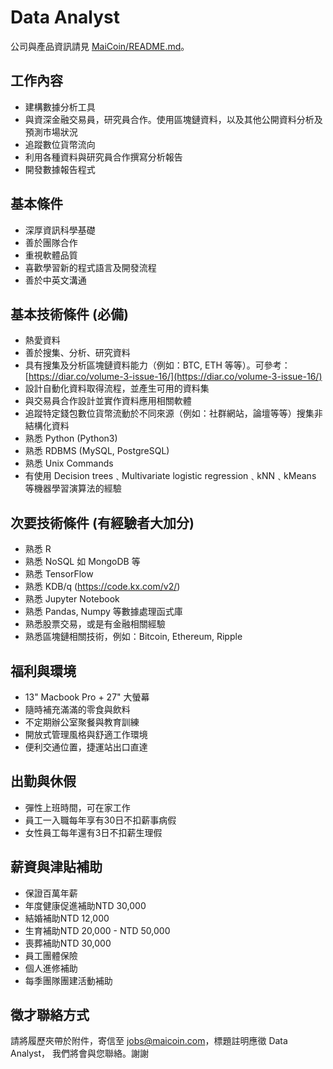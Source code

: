 # Data Analyst

公司與產品資訊請見 [MaiCoin/README.md](README.md)。

## 工作內容
* 建構數據分析工具
* 與資深金融交易員，研究員合作。使用區塊鏈資料，以及其他公開資料分析及預測市場狀況
* 追蹤數位貨幣流向
* 利用各種資料與研究員合作撰寫分析報告
* 開發數據報告程式

## 基本條件
* 深厚資訊科學基礎
* 善於團隊合作
* 重視軟體品質
* 喜歡學習新的程式語言及開發流程
* 善於中英文溝通

## 基本技術條件 (必備)
* 熱愛資料
* 善於搜集、分析、研究資料
* 具有搜集及分析區塊鏈資料能力（例如：BTC, ETH 等等）。可參考：[https://diar.co/volume-3-issue-16/](https://diar.co/volume-3-issue-16/)
* 設計自動化資料取得流程，並產生可用的資料集
* 與交易員合作設計並實作資料應用相關軟體
* 追蹤特定錢包數位貨幣流動於不同來源（例如：社群網站，論壇等等）搜集非結構化資料
* 熟悉 Python (Python3)
* 熟悉 RDBMS (MySQL, PostgreSQL)
* 熟悉 Unix Commands
* 有使用 Decision trees﹑Multivariate logistic regression﹑kNN﹑kMeans 等機器學習演算法的經驗

## 次要技術條件 (有經驗者大加分)
* 熟悉 R
* 熟悉 NoSQL 如 MongoDB 等
* 熟悉 TensorFlow
* 熟悉 KDB/q (https://code.kx.com/v2/)
* 熟悉 Jupyter Notebook
* 熟悉 Pandas, Numpy 等數據處理函式庫
* 熟悉股票交易，或是有金融相關經驗
* 熟悉區塊鏈相關技術，例如：Bitcoin, Ethereum, Ripple

## 福利與環境

* 13" Macbook Pro + 27" 大螢幕
* 隨時補充滿滿的零食與飲料
* 不定期辦公室聚餐與教育訓練
* 開放式管理風格與舒適工作環境
* 便利交通位置，捷運站出口直達

## 出勤與休假

* 彈性上班時間，可在家工作
* 員工一入職每年享有30日不扣薪事病假
* 女性員工每年還有3日不扣薪生理假

## 薪資與津貼補助

* 保證百萬年薪
* 年度健康促進補助NTD 30,000
* 結婚補助NTD 12,000 
* 生育補助NTD 20,000 - NTD 50,000
* 喪葬補助NTD 30,000 
* 員工團體保險
* 個人進修補助
* 每季團隊團建活動補助

## 徵才聯絡方式

請將履歷夾帶於附件，寄信至 jobs@maicoin.com，標題註明應徵 Data Analyst， 我們將會與您聯絡。謝謝